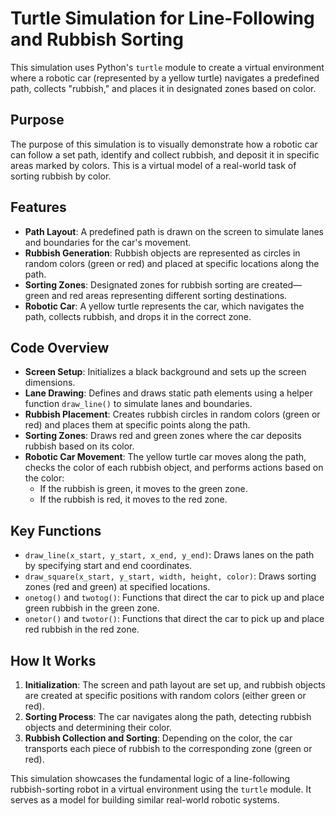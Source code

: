 # Turtle Simulation for Line-Following and Rubbish Sorting

This simulation uses Python's `turtle` module to create a virtual environment where a robotic car (represented by a yellow turtle) navigates a predefined path, collects "rubbish," and places it in designated zones based on color.

## Purpose

The purpose of this simulation is to visually demonstrate how a robotic car can follow a set path, identify and collect rubbish, and deposit it in specific areas marked by colors. This is a virtual model of a real-world task of sorting rubbish by color.

## Features

- **Path Layout**: A predefined path is drawn on the screen to simulate lanes and boundaries for the car's movement.
- **Rubbish Generation**: Rubbish objects are represented as circles in random colors (green or red) and placed at specific locations along the path.
- **Sorting Zones**: Designated zones for rubbish sorting are created—green and red areas representing different sorting destinations.
- **Robotic Car**: A yellow turtle represents the car, which navigates the path, collects rubbish, and drops it in the correct zone.

## Code Overview

- **Screen Setup**: Initializes a black background and sets up the screen dimensions.
- **Lane Drawing**: Defines and draws static path elements using a helper function `draw_line()` to simulate lanes and boundaries.
- **Rubbish Placement**: Creates rubbish circles in random colors (green or red) and places them at specific points along the path.
- **Sorting Zones**: Draws red and green zones where the car deposits rubbish based on its color.
- **Robotic Car Movement**: The yellow turtle car moves along the path, checks the color of each rubbish object, and performs actions based on the color:
  - If the rubbish is green, it moves to the green zone.
  - If the rubbish is red, it moves to the red zone.

## Key Functions

- `draw_line(x_start, y_start, x_end, y_end)`: Draws lanes on the path by specifying start and end coordinates.
- `draw_square(x_start, y_start, width, height, color)`: Draws sorting zones (red and green) at specified locations.
- `onetog()` and `twotog()`: Functions that direct the car to pick up and place green rubbish in the green zone.
- `onetor()` and `twotor()`: Functions that direct the car to pick up and place red rubbish in the red zone.

## How It Works

1. **Initialization**: The screen and path layout are set up, and rubbish objects are created at specific positions with random colors (either green or red).
2. **Sorting Process**: The car navigates along the path, detecting rubbish objects and determining their color.
3. **Rubbish Collection and Sorting**: Depending on the color, the car transports each piece of rubbish to the corresponding zone (green or red).

This simulation showcases the fundamental logic of a line-following rubbish-sorting robot in a virtual environment using the `turtle` module. It serves as a model for building similar real-world robotic systems.
